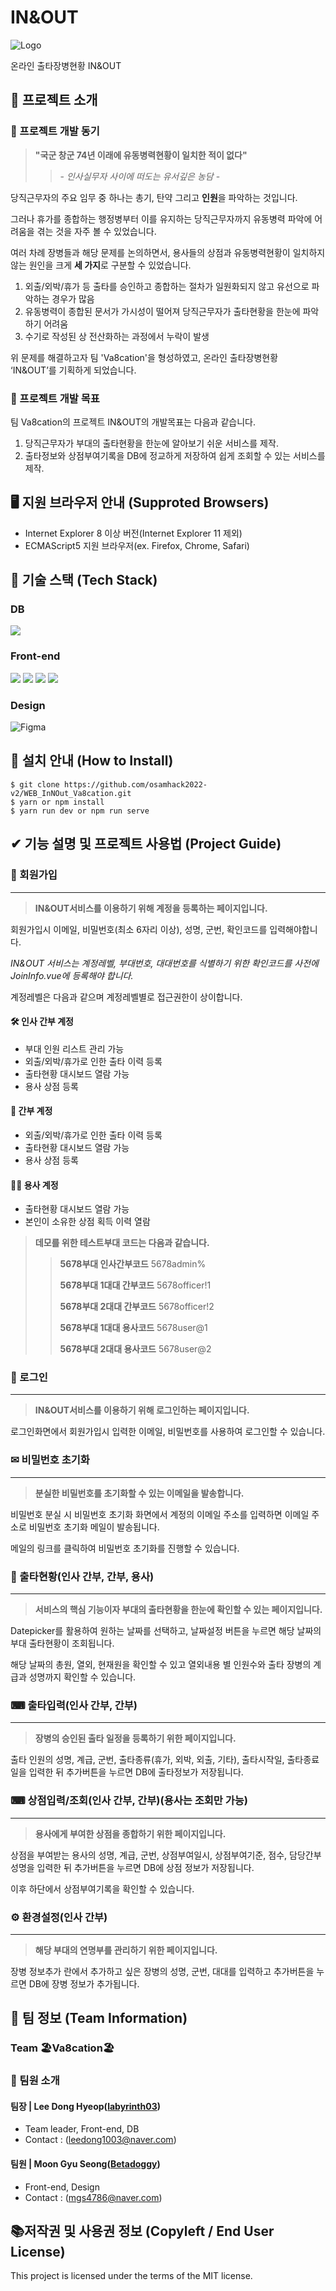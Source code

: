 # IN&OUT
![Logo](https://user-images.githubusercontent.com/55483479/192314612-2734729e-9ff9-4002-927f-2aeb55418a77.png)

온라인 출타장병현황 IN&OUT

## 📣 프로젝트 소개
### 🎫 프로젝트 개발 동기
> **"국군 창군 74년 이래에 유동병력현황이 일치한 적이 없다"**
>> \- *인사실무자 사이에 떠도는 유서깊은 농담* \-

당직근무자의 주요 임무 중 하나는 총기, 탄약 그리고 **인원**을 파악하는 것입니다.

그러나 휴가를 종합하는 행정병부터 이를 유지하는 당직근무자까지 유동병력 파악에 어려움을 겪는 것을 자주 볼 수 있었습니다. 

여러 차례 장병들과 해당 문제를 논의하면서, 용사들의 상점과 유동병력현황이 일치하지 않는 원인을 크게 **세 가지**로 구분할 수 있었습니다.

1. 외출/외박/휴가 등 출타를 승인하고 종합하는 절차가 일원화되지 않고 유선으로 파악하는 경우가 많음
2. 유동병력이 종합된 문서가 가시성이 떨어져 당직근무자가 출타현황을 한눈에 파악하기 어려움
3. 수기로 작성된 상 전산화하는 과정에서 누락이 발생

위 문제를 해결하고자 팀 'Va8cation'을 형성하였고,
온라인 출타장병현황 ‘IN&OUT’를 기획하게 되었습니다.

### 🎯 프로젝트 개발 목표
팀 Va8cation의 프로젝트 IN&OUT의 개발목표는 다음과 같습니다.
1. 당직근무자가 부대의 출타현황을 한눈에 알아보기 쉬운 서비스를 제작.
2. 출타정보와 상점부여기록을 DB에 정교하게 저장하여 쉽게 조회할 수 있는 서비스를 제작.

## 🖥 지원 브라우저 안내 (Supproted Browsers)
- Internet Explorer 8 이상 버전(Internet Explorer 11 제외)
- ECMAScript5 지원 브라우저(ex. Firefox, Chrome, Safari)

## 📘 기술 스택 (Tech Stack) 

### DB
<img src="https://img.shields.io/badge/firebase-FFFFFF?style=for-the-badge&logo=firebase&logoColor=orange"/>

### Front-end
<img src="https://img.shields.io/badge/html5-E34F26?style=for-the-badge&logo=html5&logoColor=white"> <img src="https://img.shields.io/badge/css-1572B6?style=for-the-badge&logo=css3&logoColor=white"> <img src="https://img.shields.io/badge/javascript-F7DF1E?style=for-the-badge&logo=javascript&logoColor=black"> <img src="https://img.shields.io/badge/vue.js-4FC08D?style=for-the-badge&logo=vue.js&logoColor=white">

### Design
![Figma](https://img.shields.io/badge/figma-%23F24E1E.svg?style=for-the-badge&logo=figma&logoColor=white)

## 💾 설치 안내 (How to Install)
```
$ git clone https://github.com/osamhack2022-v2/WEB_InNOut_Va8cation.git
$ yarn or npm install
$ yarn run dev or npm run serve
```

## ✔ 기능 설명 및 프로젝트 사용법 (Project Guide)

### 📝 회원가입

-------------
> **IN&OUT서비스를 이용하기 위해 계정을 등록하는 페이지입니다.** 

 회원가입시 이메일, 비밀번호(최소 6자리 이상), 성명, 군번, 확인코드를 입력해야합니다.
 
_IN&OUT 서비스는 계정레벨, 부대번호, 대대번호를 식별하기 위한 확인코드를 사전에 JoinInfo.vue에 등록해야 합니다._

 계정레벨은 다음과 같으며 계정레벨별로 접근권한이 상이합니다.
 

#### 🛠 인사 간부 계정
- 부대 인원 리스트 관리 가능
- 외출/외박/휴가로 인한 출타 이력 등록
- 출타현황 대시보드 열람 가능
- 용사 상점 등록
#### 💂‍ 간부 계정
- 외출/외박/휴가로 인한 출타 이력 등록
- 출타현황 대시보드 열람 가능
- 용사 상점 등록
#### 💂‍♂️ 용사 계정
- 출타현황 대시보드 열람 가능
- 본인이 소유한 상점 획득 이력 열람


> **데모를 위한 테스트부대 코드는 다음과 같습니다.**
>> **5678부대 인사간부코드** 5678admin%
>> 
>> **5678부대 1대대 간부코드** 5678officer!1
>> 
>> **5678부대 2대대 간부코드** 5678officer!2
>> 
>> **5678부대 1대대 용사코드** 5678user@1
>> 
>> **5678부대 2대대 용사코드** 5678user@2

### 🔑 로그인

-------------
> **IN&OUT서비스를 이용하기 위해 로그인하는 페이지입니다.**
 
 로그인화면에서 회원가입시 입력한 이메일, 비밀번호를 사용하여 로그인할 수 있습니다.

### ✉ 비밀번호 초기화

-------------
> **분실한 비밀번호를 초기화할 수 있는 이메일을 발송합니다.**

 비밀번호 분실 시 비밀번호 초기화 화면에서 계정의 이메일 주소를 입력하면 이메일 주소로 비밀번호 초기화 메일이 발송됩니다.
 
 메일의 링크를 클릭하여 비밀번호 초기화를 진행할 수 있습니다.


### 🧾 출타현황(인사 간부, 간부, 용사)

-----------
> **서비스의 핵심 기능이자 부대의 출타현황을 한눈에 확인할 수 있는 페이지입니다.** 
>
 Datepicker를 활용하여 원하는 날짜를 선택하고, 날짜설정 버튼을 누르면 해당 날짜의 부대 출타현황이 조회됩니다.
 
 해당 날짜의 총원, 열외, 현재원을 확인할 수 있고 열외내용 별 인원수와 출타 장병의 계급과 성명까지 확인할 수 있습니다.

### ⌨ 출타입력(인사 간부, 간부)

-----------
> **장병의 승인된 출타 일정을 등록하기 위한 페이지입니다.**

 출타 인원의 성명, 계급, 군번, 출타종류(휴가, 외박, 외출, 기타), 출타시작일, 출타종료일을 입력한 뒤 추가버튼을 누르면 DB에 출타정보가 저장됩니다.

### ⌨ 상점입력/조회(인사 간부, 간부)**(용사는 조회만 가능)**

----------
> **용사에게 부여한 상점을 종합하기 위한 페이지입니다.**
 
 상점을 부여받는 용사의 성명, 계급, 군번, 상점부여일시, 상점부여기준, 점수, 담당간부성명을 입력한 뒤 추가버튼을 누르면 DB에 상점 정보가 저장됩니다.
 
 이후 하단에서 상점부여기록을 확인할 수 있습니다.
 
### ⚙ 환경설정(인사 간부)

-----------
> **해당 부대의 연명부를 관리하기 위한 페이지입니다.**
 
 장병 정보추가 란에서 추가하고 싶은 장병의 성명, 군번, 대대를 입력하고 추가버튼을 누르면 DB에 장병 정보가 추가됩니다.
 
## 👥 팀 정보 (Team Information)
### **Team 🏖Va8cation🏖**
### 👤 팀원 소개
#### 팀장 | Lee Dong Hyeop([labyrinth03](https://github.com/labyrinth03)) 
- Team leader, Front-end, DB
- Contact : (leedong1003@naver.com)
#### 팀원 | Moon Gyu Seong([Betadoggy](https://github.com/Betadoggy))
- Front-end, Design
- Contact : (mgs4786@naver.com)

## 📚저작권 및 사용권 정보 (Copyleft / End User License)
This project is licensed under the terms of the MIT license.

